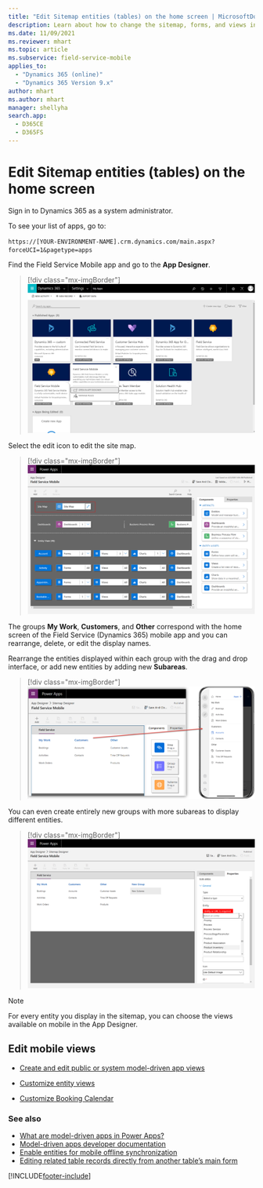 ```yaml
---
title: "Edit Sitemap entities (tables) on the home screen | MicrosoftDocs"
description: Learn about how to change the sitemap, forms, and views in the Field Service (Dynamics 365) mobile app.
ms.date: 11/09/2021
ms.reviewer: mhart
ms.topic: article
ms.subservice: field-service-mobile
applies_to: 
  - "Dynamics 365 (online)"
  - "Dynamics 365 Version 9.x"
author: mhart
ms.author: mhart
manager: shellyha
search.app: 
  - D365CE
  - D365FS
---
```


# Edit Sitemap entities (tables) on the home screen

Sign in to Dynamics 365 as a system administrator.

To see your list of apps, go to:

`https://[YOUR-ENVIRONMENT-NAME].crm.dynamics.com/main.aspx?forceUCI=1&pagetype=apps`

Find the Field Service Mobile app and go to the **App Designer**.

> [!div class="mx-imgBorder"]
> ![Screenshot of Dynamics 365, showing the list of apps and showing the option to open Field Service Mobile in the App Designer.](./media/mobile-2020-admin-app-designer.png)

Select the edit icon to edit the site map.

> [!div class="mx-imgBorder"]
> ![Screenshot of the App Designer in Power Apps, showing the Field Service Mobile site map option.](./media/mobile-2020-admin-sitemap1.png)

The groups  **My Work**, **Customers**, and **Other** correspond with the home screen of the Field Service (Dynamics 365) mobile app and you can rearrange, delete, or edit the display names.

Rearrange the entities displayed within each group with the drag and drop interface, or add new entities by adding new **Subareas**.


> [!div class="mx-imgBorder"]
> ![Screenshot of Power Apps, showing the My Work, Customers, and Other groups on the Field Service Mobile App Designer.](./media/mobile-2020-admin-sitemap2.png)

You can even create entirely new groups with more subareas to display different entities.

> [!div class="mx-imgBorder"]
> ![Screenshot of Power Apps, showing Field Service Mobile in the App Designer, and showing a simulated mobile device on the right with the corresponding changes.](./media/mobile-2020-admin-sitemap3.png)

> [!Note]
> For every entity you display in the sitemap, you can choose the views available on mobile in the App Designer.




## Edit mobile views

- [Create and edit public or system model-driven app views](/powerapps/maker/model-driven-apps/create-edit-views-app-designer) 

- [Customize entity views](/powerapps/developer/model-driven-apps/customize-entity-views)

- [Customize Booking Calendar](/dynamics365/field-service/mobile-powerapp-customize-booking-calendar)

### See also

- [What are model-driven apps in Power Apps?](/powerapps/maker/model-driven-apps/model-driven-app-overview)
- [Model-driven apps developer documentation](/powerapps/developer/model-driven-apps/)
- [Enable entities for mobile offline synchronization](../mobile-app/setup-mobile-offline-for-admin.md#step-1-enable-entities-for-mobile-offline-synchronization)
- [Editing related table records directly from another table’s main form](/powerapps/maker/model-driven-apps/form-component-control)

[!INCLUDE[footer-include](../includes/footer-banner.md)]
